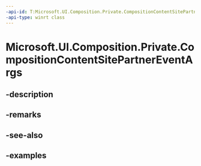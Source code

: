 ```yaml
---
-api-id: T:Microsoft.UI.Composition.Private.CompositionContentSitePartnerEventArgs
-api-type: winrt class
---
```


# Microsoft.UI.Composition.Private.CompositionContentSitePartnerEventArgs

<!--
public sealed class CompositionContentSitePartnerEventArgs
-->


## -description

## -remarks

## -see-also

## -examples


